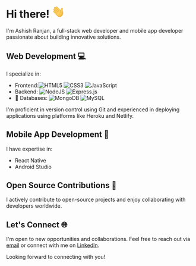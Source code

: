 # Hi there!  <img src="https://raw.githubusercontent.com/ABSphreak/ABSphreak/master/gifs/Hi.gif" width="35">

I'm Ashish Ranjan, a full-stack web developer and mobile app developer passionate about building innovative solutions.

## Web Development 💻

I specialize in:

- Frontend:![HTML5](https://img.shields.io/badge/html5-%23E34F26.svg?style=for-the-badge&logo=html5&logoColor=white) 
![CSS3](https://img.shields.io/badge/css3-%231572B6.svg?style=for-the-badge&logo=css3&logoColor=white) 
![JavaScript](https://img.shields.io/badge/javascript-%23323330.svg?style=for-the-badge&logo=javascript&logoColor=%23F7DF1E) 
- Backend: ![NodeJS](https://img.shields.io/badge/node.js-6DA55F?style=for-the-badge&logo=node.js&logoColor=white) ![Express.js](https://img.shields.io/badge/express.js-%23404d59.svg?style=for-the-badge&logo=express&logoColor=%2361DAFB)
- 💾 Databases: ![MongoDB](https://img.shields.io/badge/MongoDB-%234ea94b.svg?style=for-the-badge&logo=mongodb&logoColor=white) ![MySQL](https://img.shields.io/badge/mysql-%2300f.svg?style=for-the-badge&logo=mysql&logoColor=white)

I'm proficient in version control using Git and experienced in deploying applications using platforms like Heroku and Netlify.

## Mobile App Development 📱

I have expertise in:

- React Native
- Android Studio


## Open Source Contributions 🚀

I actively contribute to open-source projects and enjoy collaborating with developers worldwide.

## Let's Connect 🌐

I'm open to new opportunities and collaborations. Feel free to reach out via [email](mailto:your.cseashishranjan@gmail.com) or connect with me on [LinkedIn](https://www.linkedin.com/in/ashish-ranjan-04aa41217).

Looking forward to connecting with you!

